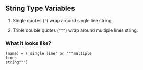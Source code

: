 ## String Type Variables

1. Single quotes (`'`) wrap around single line string. 
    
2. Trible double quotes (`"""`) wrap around multiple lines string.

### What it looks like?
```
(name) = ('single line' or """multiple
lines
string""")
```